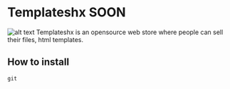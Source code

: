 # Templateshx SOON
![alt text](https://img.shields.io/github/directory-file-count/puzzleshockk1/templateXZ?style=flat-square)
Templateshx is an opensource web store where people can sell their files, html templates.
## How to install
```
git
```
